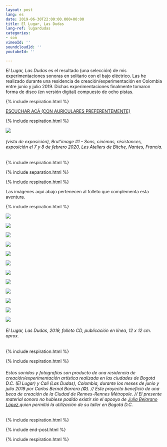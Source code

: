 ```yaml
---
layout: post
lang: es
date: 2019-06-30T22:00:00.000+00:00
title: El Lugar, Las Dudas
lang-ref: lugardudas
categories:
- son
vimeoId: ''
soundcloudId: ''
youtubeId: ''

---
```

_El Lugar, Las Dudas_ es el resultado (una selección) de mis experimentaciones sonoras en solitario con el bajo eléctrico. Las he realizado durante una residencia de creación/experimentación en Colombia entre junio y julio 2019. Dichas experimentaciones finalmente tomaron forma de disco (en versión digital) compuesto de ocho pistas.

{% include respiration.html %}

[ESCUCHAR ACÁ (CON AURICULARES PREFERENTEMENTE)](https://mepierdoparaver.bandcamp.com/releases)

{% include respiration.html %}

![](/imgs/20200208_194430-up.jpg)

###### (vista de exposición), _Brut’image #1 - Sons, cinémas, résistances_, exposición el 7 y 8 de febrero 2020, Les Ateliers de Bitche, Nantes, Francia.

{% include respiration.html %}

{% include separation.html %}

{% include respiration.html %}

Las imágenes aquí abajo pertenecen al folleto que complementa esta aventura.

{% include respiration.html %}

![](/imgs/le-lieu-les-doutes-book-1.jpg)

![](/imgs/le-lieu-les-doutes-book-2.jpg)

![](/imgs/le-lieu-les-doutes-book-3.jpg)

![](/imgs/le-lieu-les-doutes-book-4.jpg)

![](/imgs/le-lieu-les-doutes-book-5.jpg)

![](/imgs/le-lieu-les-doutes-book-6.jpg)

![](/imgs/le-lieu-les-doutes-book-7.jpg)

![](/imgs/le-lieu-les-doutes-book-8.jpg)

![](/imgs/le-lieu-les-doutes-book-9.jpg)

![](/imgs/le-lieu-les-doutes-book-10.jpg)

![](/imgs/le-lieu-les-doutes-book-11.jpg)

![](/imgs/le-lieu-les-doutes-book-12.jpg)

###### _El Lugar, Las Dudas_, 2019, folleto CD, publicación en línea, 12 x 12 cm. aprox.

{% include respiration.html %}

{% include respiration.html %}

###### Estos sonidos y fotografías son producto de una residencia de creación/experimentación artística realizada en las ciudades de Bogotá D.C. (El Lugar) y Cali (Las Dudas), Colombia, durante los meses de junio y julio 2019 por Carlos Bernal Barrera (©). // Este proyecto benefició de una beca de creación de la Ciudad de Rennes-Rennes Métropole. // El presente material sonoro no hubiese podido existir sin el apooyo de [Julia Bejarano López ](https://vimeo.com/user39594498)quien permitió la utilización de su taller en Bogotá D.C.

{% include respiration.html %}

{% include end-post.html %}

{% include respiration.html %}